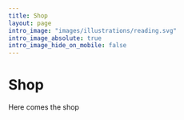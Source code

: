 ```yaml
---
title: Shop
layout: page
intro_image: "images/illustrations/reading.svg"
intro_image_absolute: true
intro_image_hide_on_mobile: false
---
```


# Shop

Here comes the shop

